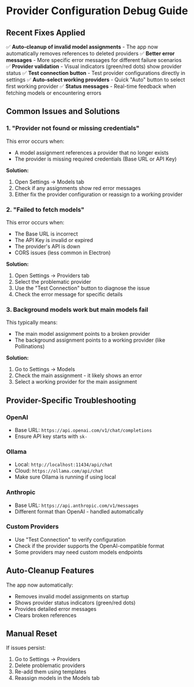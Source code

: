 # Provider Configuration Debug Guide

## Recent Fixes Applied

✅ **Auto-cleanup of invalid model assignments** - The app now automatically removes references to deleted providers
✅ **Better error messages** - More specific error messages for different failure scenarios  
✅ **Provider validation** - Visual indicators (green/red dots) show provider status
✅ **Test connection button** - Test provider configurations directly in settings
✅ **Auto-select working providers** - Quick "Auto" button to select first working provider
✅ **Status messages** - Real-time feedback when fetching models or encountering errors

## Common Issues and Solutions

### 1. "Provider not found or missing credentials"

This error occurs when:
- A model assignment references a provider that no longer exists
- The provider is missing required credentials (Base URL or API Key)

**Solution:**
1. Open Settings → Models tab
2. Check if any assignments show red error messages
3. Either fix the provider configuration or reassign to a working provider

### 2. "Failed to fetch models"

This error occurs when:
- The Base URL is incorrect
- The API Key is invalid or expired
- The provider's API is down
- CORS issues (less common in Electron)

**Solution:**
1. Open Settings → Providers tab
2. Select the problematic provider
3. Use the "Test Connection" button to diagnose the issue
4. Check the error message for specific details

### 3. Background models work but main models fail

This typically means:
- The main model assignment points to a broken provider
- The background assignment points to a working provider (like Pollinations)

**Solution:**
1. Go to Settings → Models
2. Check the main assignment - it likely shows an error
3. Select a working provider for the main assignment

## Provider-Specific Troubleshooting

### OpenAI
- Base URL: `https://api.openai.com/v1/chat/completions`
- Ensure API key starts with `sk-`

### Ollama
- Local: `http://localhost:11434/api/chat`
- Cloud: `https://ollama.com/api/chat`
- Make sure Ollama is running if using local

### Anthropic
- Base URL: `https://api.anthropic.com/v1/messages`
- Different format than OpenAI - handled automatically

### Custom Providers
- Use "Test Connection" to verify configuration
- Check if the provider supports the OpenAI-compatible format
- Some providers may need custom models endpoints

## Auto-Cleanup Features

The app now automatically:
- Removes invalid model assignments on startup
- Shows provider status indicators (green/red dots)
- Provides detailed error messages
- Clears broken references

## Manual Reset

If issues persist:
1. Go to Settings → Providers
2. Delete problematic providers
3. Re-add them using templates
4. Reassign models in the Models tab